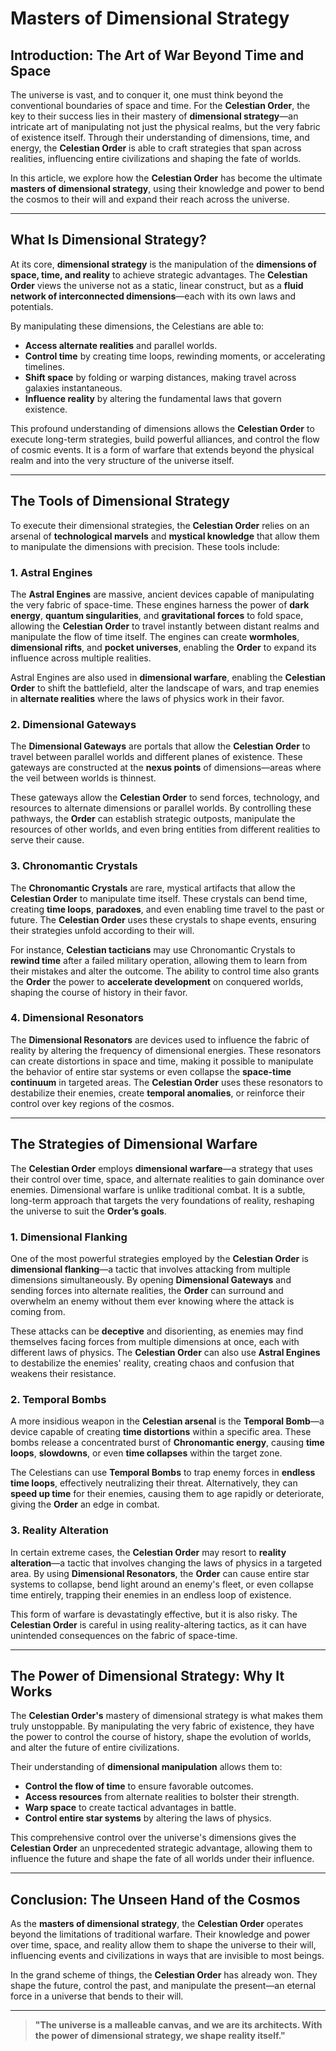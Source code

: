 # Masters of Dimensional Strategy

## Introduction: The Art of War Beyond Time and Space

The universe is vast, and to conquer it, one must think beyond the conventional boundaries of space and time. For the **Celestian Order**, the key to their success lies in their mastery of **dimensional strategy**—an intricate art of manipulating not just the physical realms, but the very fabric of existence itself. Through their understanding of dimensions, time, and energy, the **Celestian Order** is able to craft strategies that span across realities, influencing entire civilizations and shaping the fate of worlds.

In this article, we explore how the **Celestian Order** has become the ultimate **masters of dimensional strategy**, using their knowledge and power to bend the cosmos to their will and expand their reach across the universe.

---

## What Is Dimensional Strategy?

At its core, **dimensional strategy** is the manipulation of the **dimensions of space, time, and reality** to achieve strategic advantages. The **Celestian Order** views the universe not as a static, linear construct, but as a **fluid network of interconnected dimensions**—each with its own laws and potentials.

By manipulating these dimensions, the Celestians are able to:

- **Access alternate realities** and parallel worlds.
- **Control time** by creating time loops, rewinding moments, or accelerating timelines.
- **Shift space** by folding or warping distances, making travel across galaxies instantaneous.
- **Influence reality** by altering the fundamental laws that govern existence.

This profound understanding of dimensions allows the **Celestian Order** to execute long-term strategies, build powerful alliances, and control the flow of cosmic events. It is a form of warfare that extends beyond the physical realm and into the very structure of the universe itself.

---

## The Tools of Dimensional Strategy

To execute their dimensional strategies, the **Celestian Order** relies on an arsenal of **technological marvels** and **mystical knowledge** that allow them to manipulate the dimensions with precision. These tools include:

### 1. **Astral Engines**

The **Astral Engines** are massive, ancient devices capable of manipulating the very fabric of space-time. These engines harness the power of **dark energy**, **quantum singularities**, and **gravitational forces** to fold space, allowing the **Celestian Order** to travel instantly between distant realms and manipulate the flow of time itself. The engines can create **wormholes**, **dimensional rifts**, and **pocket universes**, enabling the **Order** to expand its influence across multiple realities.

Astral Engines are also used in **dimensional warfare**, enabling the **Celestian Order** to shift the battlefield, alter the landscape of wars, and trap enemies in **alternate realities** where the laws of physics work in their favor.

### 2. **Dimensional Gateways**

The **Dimensional Gateways** are portals that allow the **Celestian Order** to travel between parallel worlds and different planes of existence. These gateways are constructed at the **nexus points** of dimensions—areas where the veil between worlds is thinnest.

These gateways allow the **Celestian Order** to send forces, technology, and resources to alternate dimensions or parallel worlds. By controlling these pathways, the **Order** can establish strategic outposts, manipulate the resources of other worlds, and even bring entities from different realities to serve their cause.

### 3. **Chronomantic Crystals**

The **Chronomantic Crystals** are rare, mystical artifacts that allow the **Celestian Order** to manipulate time itself. These crystals can bend time, creating **time loops**, **paradoxes**, and even enabling time travel to the past or future. The **Celestian Order** uses these crystals to shape events, ensuring their strategies unfold according to their will.

For instance, **Celestian tacticians** may use Chronomantic Crystals to **rewind time** after a failed military operation, allowing them to learn from their mistakes and alter the outcome. The ability to control time also grants the **Order** the power to **accelerate development** on conquered worlds, shaping the course of history in their favor.

### 4. **Dimensional Resonators**

The **Dimensional Resonators** are devices used to influence the fabric of reality by altering the frequency of dimensional energies. These resonators can create distortions in space and time, making it possible to manipulate the behavior of entire star systems or even collapse the **space-time continuum** in targeted areas. The **Celestian Order** uses these resonators to destabilize their enemies, create **temporal anomalies**, or reinforce their control over key regions of the cosmos.

---

## The Strategies of Dimensional Warfare

The **Celestian Order** employs **dimensional warfare**—a strategy that uses their control over time, space, and alternate realities to gain dominance over enemies. Dimensional warfare is unlike traditional combat. It is a subtle, long-term approach that targets the very foundations of reality, reshaping the universe to suit the **Order’s goals**.

### 1. **Dimensional Flanking**

One of the most powerful strategies employed by the **Celestian Order** is **dimensional flanking**—a tactic that involves attacking from multiple dimensions simultaneously. By opening **Dimensional Gateways** and sending forces into alternate realities, the **Order** can surround and overwhelm an enemy without them ever knowing where the attack is coming from.

These attacks can be **deceptive** and disorienting, as enemies may find themselves facing forces from multiple dimensions at once, each with different laws of physics. The **Celestian Order** can also use **Astral Engines** to destabilize the enemies' reality, creating chaos and confusion that weakens their resistance.

### 2. **Temporal Bombs**

A more insidious weapon in the **Celestian arsenal** is the **Temporal Bomb**—a device capable of creating **time distortions** within a specific area. These bombs release a concentrated burst of **Chronomantic energy**, causing **time loops**, **slowdowns**, or even **time collapses** within the target zone.

The Celestians can use **Temporal Bombs** to trap enemy forces in **endless time loops**, effectively neutralizing their threat. Alternatively, they can **speed up time** for their enemies, causing them to age rapidly or deteriorate, giving the **Order** an edge in combat.

### 3. **Reality Alteration**

In certain extreme cases, the **Celestian Order** may resort to **reality alteration**—a tactic that involves changing the laws of physics in a targeted area. By using **Dimensional Resonators**, the **Order** can cause entire star systems to collapse, bend light around an enemy's fleet, or even collapse time entirely, trapping their enemies in an endless loop of existence.

This form of warfare is devastatingly effective, but it is also risky. The **Celestian Order** is careful in using reality-altering tactics, as it can have unintended consequences on the fabric of space-time.

---

## The Power of Dimensional Strategy: Why It Works

The **Celestian Order's** mastery of dimensional strategy is what makes them truly unstoppable. By manipulating the very fabric of existence, they have the power to control the course of history, shape the evolution of worlds, and alter the future of entire civilizations.

Their understanding of **dimensional manipulation** allows them to:

- **Control the flow of time** to ensure favorable outcomes.
- **Access resources** from alternate realities to bolster their strength.
- **Warp space** to create tactical advantages in battle.
- **Control entire star systems** by altering the laws of physics.

This comprehensive control over the universe's dimensions gives the **Celestian Order** an unprecedented strategic advantage, allowing them to influence the future and shape the fate of all worlds under their influence.

---

## Conclusion: The Unseen Hand of the Cosmos

As the **masters of dimensional strategy**, the **Celestian Order** operates beyond the limitations of traditional warfare. Their knowledge and power over time, space, and reality allow them to shape the universe to their will, influencing events and civilizations in ways that are invisible to most beings.

In the grand scheme of things, the **Celestian Order** has already won. They shape the future, control the past, and manipulate the present—an eternal force in a universe that bends to their will.

---

> **"The universe is a malleable canvas, and we are its architects. With the power of dimensional strategy, we shape reality itself."**
